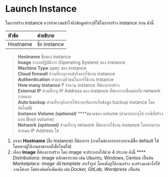 # Launch Instance

ในการสร้าง instance ควรทำความเข้าใจถึงข้อมูลต่างๆที่ใช้ในการสร้าง instance ก่อน ดังนี้

| **หัวข้อ** | **คำอธิบาย** |
| :--- | :--- |
| Hostname | ชื่อ instance |

> **Hostname** ชื่อของ instance  
> **Image** ระบบปฏิบัติการ \(Operating System\) ของ instance  
> **Machine Type** spec ของ instance  
> **Cloud firewall** ส่วนที่ระบุการเข้าถึงการใช้งาน instance  
> **Authentication** ส่วนระบุตัวตนในการใช้งาน instance  
> **How many instance ?** จำนวน instance ที่ต้องการสร้าง  
> **External IP** ส่วนที่ระบุ IP Address ของ instance ที่ต้องการเชื่อมต่อกับ network ภายนอก  
> **Auto backup** ส่วนที่ระบุถึงการให้ระบบจัดการเก็บข้อมูล backup instance โดยอัตโนมัติ  
> **Instance Volume** _**\(optional\)**_ ****ขนาดของ volume \(สามารถระบุได้ กรณีที่สร้างแบบ Boot volume\)  
> **Network** _**\(optional\)**_ ส่วนที่ระบุ network ที่ต้องการใช้งาน instance โดยสามารถกำหนด IP Address ได้



1. กรอก **Hostname** \(ชื่อ Instance\) ที่ต้องการ \(ภายในช่องกรอกระบบจะมีชื่อ default ให้ โดยทางผู้ใช้งานสามารถตั้งชื่อใหม่ได้\)
2. เลือก **Image** ที่ต้องการสร้าง โดย image จะประกอบไปด้วย 4 ประภท ดังนี้  **** _Distributions_: image หลักของระบบ เช่น Ubuntu, Windows, Centos เป็นต้น   _Marketplace:  image ที่มี template สำเร็จรูป โดยเมื่อผู้ใช้งานสร้าง จะสร้างมานำไปใช้งานได้เลย ไม่ต้องติดตั้งเพิ่มเติม เช่น Docker, GitLab, Wordpress เป็นต้น_

